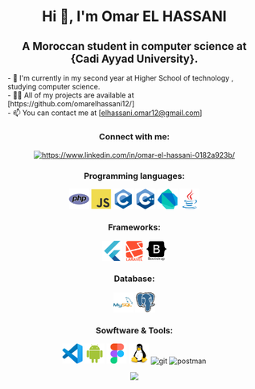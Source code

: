 <h1 align="center">Hi 👋, I'm Omar EL HASSANI</h1>
<h2 align="center">A Moroccan student in computer science at {Cadi Ayyad University}.</h3>
- 🌱 I'm currently in my second year at Higher School of technology , studying computer science.<br>
- 👨‍💻 All of my projects are available at [https://github.com/omarelhassani12/]<br>
- 📫 You can contact me at [<a href="mailto:elhassani.omar12@gmail.com">elhassani.omar12@gmail.com</a>]
<h3 align="center">Connect with me:</h3>
<p align="center">
<a href="https://www.linkedin.com/in/omar-el-hassani-0182a923b/" target="blank">
<img align="center" src="https://raw.githubusercontent.com/rahuldkjain/github-profile-readme-generator/master/src/images/icons/Social/linked-in-alt.svg" alt="https://www.linkedin.com/in/omar-el-hassani-0182a923b/" height="30" width="40" /></a>
 <h3 align="center">Programming languages:</h3>
<p align="center"> 
  <img src="https://raw.githubusercontent.com/devicons/devicon/master/icons/php/php-original.svg" alt="php" width="40" height="40"/>
  <img src="https://raw.githubusercontent.com/devicons/devicon/master/icons/javascript/javascript-original.svg" alt="javascript" width="40" height="40"/>
  <img src="https://raw.githubusercontent.com/devicons/devicon/master/icons/c/c-original.svg" alt="c" width="40" height="40"/> 
   <img src="https://raw.githubusercontent.com/devicons/devicon/master/icons/cplusplus/cplusplus-original.svg" alt="c plus plus" width="40" height="40"/> 
    <img src="https://raw.githubusercontent.com/devicons/devicon/master/icons/dart/dart-original.svg" alt="dart" width="40" height="40"/> 
  <img src="https://raw.githubusercontent.com/devicons/devicon/master/icons/java/java-original.svg" alt="java" width="40" height="40"/>
 </p>
  <h3 align="center">Frameworks:</h3>
 <p align="center">  
 <img src="https://raw.githubusercontent.com/devicons/devicon/master/icons/flutter/flutter-original.svg" alt="Flutter" width="40" height="40"/>
<img src="https://raw.githubusercontent.com/devicons/devicon/master/icons/laravel/laravel-plain-wordmark.svg" alt="Laravel" width="40" height="40"/>
<img src="https://raw.githubusercontent.com/devicons/devicon/master/icons/bootstrap/bootstrap-plain-wordmark.svg" alt="Bootstrap" width="40" height="40"/>
</p>
  
<h3 align="center">Database:</h3>
<p align="center"> 
  <img src="https://raw.githubusercontent.com/devicons/devicon/master/icons/mysql/mysql-original-wordmark.svg" alt="mysql" width="40" height="40"/>     
<img src="https://raw.githubusercontent.com/devicons/devicon/master/icons/postgresql/postgresql-original.svg" alt="postgresql" width="40" height="40"/>


<h3 align="center">Sowftware & Tools:</h3>
<p align="center"> 
 <img src="https://raw.githubusercontent.com/devicons/devicon/master/icons/vscode/vscode-original.svg" alt="vscode" width="40" height="40"/>
<img src="https://raw.githubusercontent.com/devicons/devicon/master/icons/android/android-original.svg" alt="android-studio" width="40" height="40"/>
<img src="https://raw.githubusercontent.com/devicons/devicon/master/icons/figma/figma-original.svg" alt="figma" width="40" height="40"/>
  <img src="https://raw.githubusercontent.com/devicons/devicon/master/icons/linux/linux-original.svg" alt="linux" width="40" height="40"/> 
  <img src="https://www.vectorlogo.zone/logos/git-scm/git-scm-icon.svg" alt="git" width="40" height="40"/> 
  <img src="https://www.vectorlogo.zone/logos/getpostman/getpostman-icon.svg" alt="postman" width="40" height="40"/>
<!--  <img src="https://raw.githubusercontent.com/devicons/devicon/master/icons/fedora/fedora-original.svg" alt="fedora" width="40" height="40"/>
<img src="https://raw.githubusercontent.com/devicons/devicon/master/icons/ubuntu/ubuntu-plain.svg" alt="ubuntu" width="40" height="40"/> -->

<br />

<p align="center">
  <img src="https://github-profile-trophy.vercel.app/?username=omarelhassani12&theme=dracula&column=7&margin-w=10&no-frame=true" />
</p>
 <!--
<p align="center">
  <img height="160" src="https://github-readme-stats.vercel.app/api?username=arthurepitech&theme=dracula&count_private=true&include_all_commits=true&show_icons=true&hide_border=true&custom_title=Statistiques" />
  <img height="160" src="https://github-readme-stats.vercel.app/api/top-langs/?username=arthurepitech&layout=compact&theme=dracula&hide_border=true&count_private=true&include_all_commits=true" />
</p> -->
